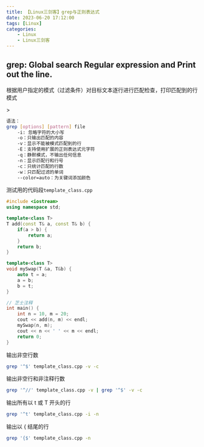 ```yaml
---
title: 【Linux三剑客】grep与正则表达式
date: 2023-06-20 17:12:00
tags: [Linux]
categories: 
    - Linux
    - Linux三剑客
---
```


## grep: Global search Regular expression and Print out the line.

根据用户指定的模式（过滤条件）对目标文本逐行进行匹配检查，打印匹配到的行模式

<!-- more -->>

``` bash
语法： 
grep [options] [pattern] file
    -i: 忽略字符的大小写
    -o：只输出匹配的内容
    -v：显示不能被模式匹配到的行
    -E：支持使用扩展的正则表达式元字符
    -q：静默模式，不输出任何信息
    -n：显示匹配行和行号
    -c：只统计匹配的行数
    -w：只匹配过滤的单词
    --color=auto：为关键词添加颜色
```

测试用的代码段`template_class.cpp`

``` cpp
#include <iostream>
using namespace std;

template<class T>
T add(const T& a, const T& b) {
    if(a > b) {
        return a;
    }
    return b;
}

template<class T>
void mySwap(T &a, T&b) {
    auto t = a;
    a = b;
    b = t;
}

// 芝士注释
int main() {
    int n = 10, m = 20;
    cout << add(n, m) << endl;
    mySwap(n, m);
    cout << n << ' ' << m << endl;
    return 0;
}
```

输出非空行数

``` bash
grep '^$' template_class.cpp -v -c
```

输出非空行和非注释行数

``` bash
grep '^//' template_class.cpp -v | grep '^$' -v -c
```

输出所有以 t 或 T 开头的行

``` bash
grep '^t' template_class.cpp -i -n
```

输出以 { 结尾的行

``` bash
grep '{$' template_class.cpp -n
``` 